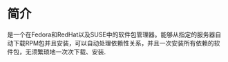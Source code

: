 # 简介
是一个在Fedora和RedHat以及SUSE中的软件包管理器。能够从指定的服务器自动下载RPM包并且安装，可以自动处理依赖性关系，并且一次安装所有依赖的软件包，无须繁琐地一次次下载、安装.